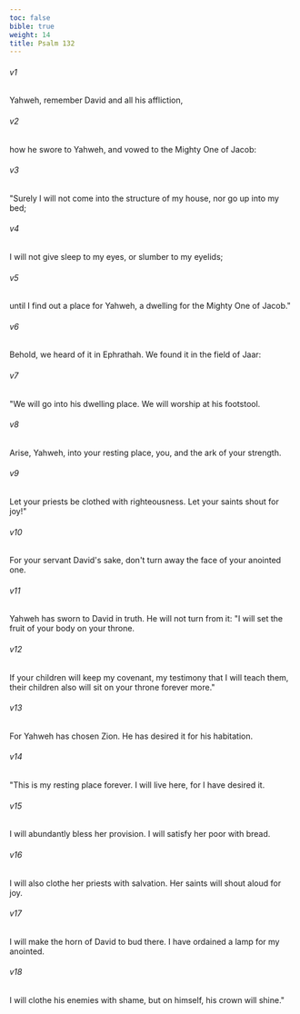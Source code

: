```yaml
---
toc: false
bible: true
weight: 14
title: Psalm 132
---
```




###### v1 
Yahweh, remember David and all his affliction, 

###### v2 
how he swore to Yahweh, and vowed to the Mighty One of Jacob: 

###### v3 
"Surely I will not come into the structure of my house, nor go up into my bed; 

###### v4 
I will not give sleep to my eyes, or slumber to my eyelids; 

###### v5 
until I find out a place for Yahweh, a dwelling for the Mighty One of Jacob." 

###### v6 
Behold, we heard of it in Ephrathah. We found it in the field of Jaar: 

###### v7 
"We will go into his dwelling place. We will worship at his footstool. 

###### v8 
Arise, Yahweh, into your resting place, you, and the ark of your strength. 

###### v9 
Let your priests be clothed with righteousness. Let your saints shout for joy!" 

###### v10 
For your servant David's sake, don't turn away the face of your anointed one. 

###### v11 
Yahweh has sworn to David in truth. He will not turn from it: "I will set the fruit of your body on your throne. 

###### v12 
If your children will keep my covenant, my testimony that I will teach them, their children also will sit on your throne forever more." 

###### v13 
For Yahweh has chosen Zion. He has desired it for his habitation. 

###### v14 
"This is my resting place forever. I will live here, for I have desired it. 

###### v15 
I will abundantly bless her provision. I will satisfy her poor with bread. 

###### v16 
I will also clothe her priests with salvation. Her saints will shout aloud for joy. 

###### v17 
I will make the horn of David to bud there. I have ordained a lamp for my anointed. 

###### v18 
I will clothe his enemies with shame, but on himself, his crown will shine."
